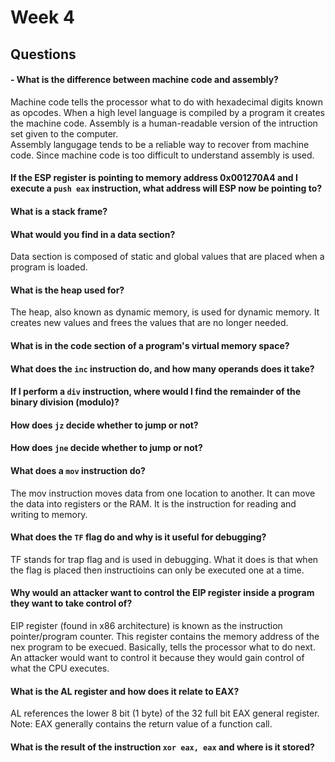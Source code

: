 # Week 4 

## Questions 

   #### - What is the difference between machine code and assembly?
   Machine code tells the processor what to do with hexadecimal digits known as opcodes. When a high level language is compiled by a program it creates the machine code. 
   Assembly is a human-readable version of the intruction set given to the computer.  
   Assembly langugage tends to be a reliable way to recover from machine code. Since machine code is too difficult to understand assembly is used. 
    
   #### If the ESP register is pointing to memory address 0x001270A4 and I execute a `push eax` instruction, what address will ESP now be pointing to?
    
    
  ####  What is a stack frame?
    
  ####  What would you find in a data section?
  Data section is composed of static and global values that are placed when a program is loaded. 
    
  ####  What is the heap used for?
  The heap, also known as dynamic memory, is used for dynamic memory. It creates new values and frees the values that are no longer needed. 
  
   #### What is in the code section of a program's virtual memory space?
    
   #### What does the `inc` instruction do, and how many operands does it take?
    
   #### If I perform a `div` instruction, where would I find the remainder of the binary division (modulo)?
    
   ####  How does `jz` decide whether to jump or not?
    
  ####  How does `jne` decide whether to jump or not?
    
  ####  What does a `mov` instruction do?
  The mov instruction moves data from one location to another. It can move the data into registers or the RAM. It is the instruction for reading and writing to memory. 
  
  ####  What does the `TF` flag do and why is it useful for debugging?
  TF stands for trap flag and is used in debugging. What it does is that when the flag is placed then instructioins can only be executed one at a time.
    
  ####  Why would an attacker want to control the EIP register inside a program they want to take control of?
  EIP register (found in x86 architecture) is known as the instruction pointer/program counter. This register contains the memory address of the nex program to be execued. Basically, tells the processor what to do next. 
    An attacker would want to control it because they would gain control of what the CPU executes.
     
    
  ####  What is the AL register and how does it relate to EAX?
   AL references the lower 8 bit (1 byte) of the 32 full bit EAX general register. Note: EAX generally contains the return value of a function call.  
  
  ####  What is the result of the instruction `xor eax, eax` and where is it stored?
